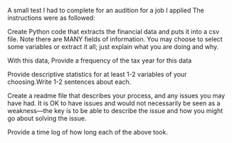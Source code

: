 A small test I had to complete for an audition for a job I applied
The instructions were as followed:

Create Python code that extracts the financial data and puts it into a csv file.  Note there are MANY fields of information.  You may choose to select some variables or extract it all; just explain what you are doing and why.

With this data,
Provide a frequency of the tax year for this data

Provide descriptive statistics for at least 1-2 variables of your choosing.Write 1-2 sentences about each.

Create a readme file that describes your process, and any issues you may have had.  It is OK to have issues and would not necessarily be seen as a weakness—the key is to be able to describe the issue and how you might go about solving the issue.

Provide a time log of how long each of the above took.
